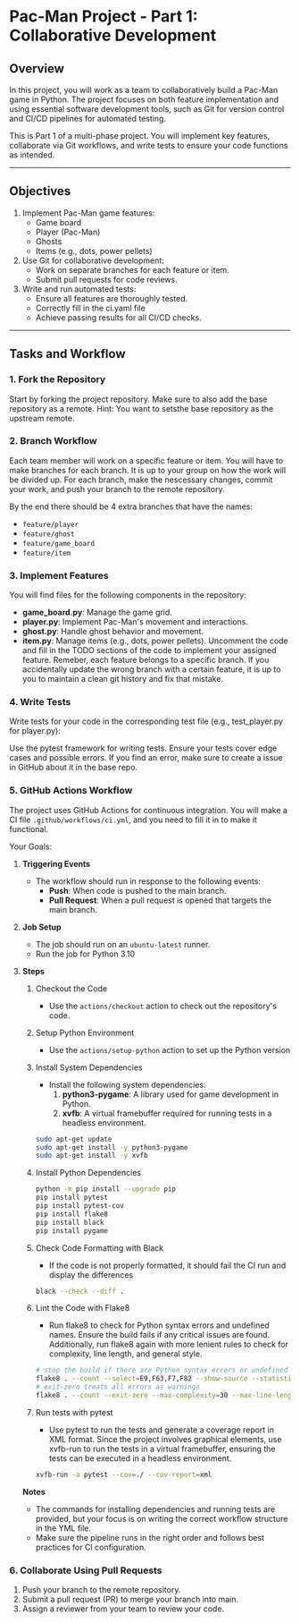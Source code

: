 # Pac-Man Project - Part 1: Collaborative Development

## **Overview**
In this project, you will work as a team to collaboratively build a Pac-Man game in Python. The project focuses on both feature implementation and using essential software development tools, such as Git for version control and CI/CD pipelines for automated testing.

This is Part 1 of a multi-phase project. You will implement key features, collaborate via Git workflows, and write tests to ensure your code functions as intended.



---

## **Objectives**
1. Implement Pac-Man game features:
   - Game board
   - Player (Pac-Man)
   - Ghosts
   - Items (e.g., dots, power pellets)
2. Use Git for collaborative development:
   - Work on separate branches for each feature or item.
   - Submit pull requests for code reviews.
3. Write and run automated tests:
   - Ensure all features are thoroughly tested.
   - Correctly fill in the ci.yaml file 
   - Achieve passing results for all CI/CD checks.

---

## **Tasks and Workflow**

### **1. Fork the Repository**
Start by forking the project repository. Make sure to also add the base repository as a remote. Hint: You want to setsthe base repository as the upstream remote.


### **2. Branch Workflow**
Each team member will work on a specific feature or item. You will have to make branches for each branch. It is up to your group on how the work will be divided up. For each branch, make the nescessary changes, commit your work, and push your branch to the remote repository. 

By the end there should be 4 extra branches that have the names:
* `feature/player`
* `feature/ghost`
* `feature/game_board`
* `feature/item`

### **3. Implement Features**
You will find  files for the following components in the repository:

- **game_board.py**: Manage the game grid.
- **player.py**: Implement Pac-Man's movement and interactions.
- **ghost.py**: Handle ghost behavior and movement.
- **item.py**: Manage items (e.g., dots, power pellets).
Uncomment the code and fill in the TODO sections of the code to implement your assigned feature. Remeber, each feature belongs to a specific branch. If you accidentally update the wrong branch with a certain feature, it is up to you to maintain a clean git history and fix that mistake.

### **4. Write Tests**
Write tests for your code in the corresponding test file (e.g., test_player.py for player.py):

Use the pytest framework for writing tests.
Ensure your tests cover edge cases and possible errors. If you find an error, make sure to create a issue in GitHub about it in the base repo. 


### **5. GitHub Actions Workflow**
The project uses GitHub Actions for continuous integration. You will make a CI file `.github/workflows/ci.yml`, and you need to fill it in to make it functional. 

Your Goals:
1. **Triggering Events**
    * The workflow should run in response to the following events:
        * **Push**: When code is pushed to the main branch.
        * **Pull Request**: When a pull request is opened that targets the main branch.
2. **Job Setup**
    * The job should run on an `ubuntu-latest` runner.
    * Run the job for Python 3.10

3. **Steps**
    1. Checkout the Code
        * Use the `actions/checkout` action to check out the repository's code.

    2. Setup Python Environment
        * Use the `actions/setup-python` action to set up the Python version
    3. Install System Dependencies
        * Install the following system dependencies:
            1. **python3-pygame**: A library used for game development in Python.
            2. **xvfb**: A virtual framebuffer required for running tests in a headless environment.
        ```bash
        sudo apt-get update
        sudo apt-get install -y python3-pygame
        sudo apt-get install -y xvfb
        ```
    4. Install Python Dependencies
        ```bash
        python -m pip install --upgrade pip
        pip install pytest
        pip install pytest-cov
        pip install flake8
        pip install black
        pip install pygame
        ```
    5. Check Code Formatting with Black
        * If the code is not properly formatted, it should fail the CI run and display the differences
        ```bash
        black --check --diff .
        ```
    6. Lint the Code with Flake8
        * Run flake8 to check for Python syntax errors and undefined names. Ensure the build fails if any critical issues are found. Additionally, run flake8 again with more lenient rules to check for complexity, line length, and general style.
        ```bash
        # stop the build if there are Python syntax errors or undefined names
        flake8 . --count --select=E9,F63,F7,F82 --show-source --statistics
        # exit-zero treats all errors as warnings
        flake8 . --count --exit-zero --max-complexity=30 --max-line-length=100 --statistics
        ```
    7. Run tests with pytest
        * Use pytest to run the tests and generate a coverage report in XML format. Since the project involves graphical elements, use xvfb-run to run the tests in a virtual framebuffer, ensuring the tests can be executed in a headless environment.
        ```bash
        xvfb-run -a pytest --cov=./ --cov-report=xml
        ```

    **Notes**
    * The commands for installing dependencies and running tests are provided, but your focus is on writing the correct workflow structure in the YML file.
    * Make sure the pipeline runs in the right order and follows best practices for CI configuration.

### **6. Collaborate Using Pull Requests**
1. Push your branch to the remote repository.
2. Submit a pull request (PR) to merge your branch into main.
3. Assign a reviewer from your team to review your code.
